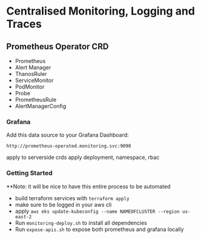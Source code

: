 # Centralised Monitoring, Logging and Traces 

## Prometheus Operator CRD
- Prometheus 
- Alert Manager
- ThanosRuler
- ServiceMonitor
- PodMonitor
- Probe
- PrometheusRule 
- AlertManagerConfig


### Grafana 
Add this data source to your Grafana Dashboard: 
```
http://prometheus-operated.monitoring.svc:9090

```

apply to serverside crds
apply deployment, namespace, rbac

### Getting Started 
**Note: it will be nice to have this entire process to be automated 
- build terraform services with ``` terraform apply ``` 
- make sure to be logged in your aws cli 
- apply `aws eks update-kubeconfig --name NAMEOFCLUSTER --region us-east-2`
- Run `monitoring-deploy.sh` to install all dependencies 
- Run `expose-apis.sh` to expose both prometheus and grafana locally 



